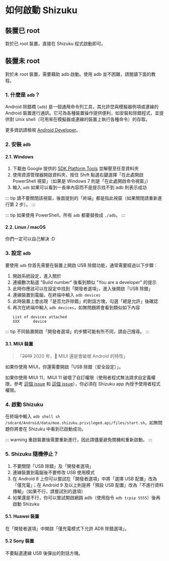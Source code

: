 # 如何啟動 Shizuku

## 裝置已 root

對於已 root 裝置，直接在 Shizuku 程式啟動即可。

## 裝置未 root

對於未 root 裝置，需要藉助 adb 啟動。使用 adb 並不困難，請閱讀下面的教程。

### 1. 什麼是 `adb`？

Android 除錯橋 (`adb`) 是一個通用命令列工具，其允許您與模擬器例項或連線的 Android 裝置進行通訊。它可為各種裝置操作提供便利，如安裝和除錯程式，並提供對 Unix shell（可用來在模擬器或連線的裝置上執行各種命令）的存取。

更多資訊請檢視 [Android Developer](https://developer.android.com/studio/command-line/adb)。

### 2. 安裝 `adb`

#### 2.1. Windows

1. 下載由 Google 提供的 [SDK Platform Tools](https://dl.google.com/android/repository/platform-tools-latest-windows.zip) 並解壓至任意資料夾
2. 使用資源管理器開啟資料夾，按住 Shift 點選右鍵選擇「在此處開啟 PowerShell 視窗」（如果是 Windows 7 則是「在此處開啟命令視窗」）
3. 輸入 `adb` 如果可以看到一長串內容而不是提示找不到 adb 則表示成功

::: tip
請不要關閉該視窗，後面提到的「終端」都是指此視窗（如果關閉請重新進行第 2 步）。
:::

::: tip
如果使用 PowerShell，所有 `adb` 都要替換成 `./adb`。
:::

#### 2.2. Linux / macOS

你們一定可以自己解決 :D

### 3. 設定 `adb`

要使用 `adb` 你首先需要在裝置上開啟 USB 除錯功能，通常需要經過以下步驟：

1. 開啟系統設定，進入關於
2. 連續數次點選 "Build number" 後看到類似 "You are a developer" 的提示
3. 此時你應該可以在設定中找到「開發者選項」，進入後開啟「USB 除錯」
4. 連線裝置到電腦，在終端中輸入 `adb devices`
5. 此時裝置上會出現「是否允許除錯」的對話方塊，勾選「總是允許」後確認
6. 再次在終端中輸入 `adb devices`，如無問題將會看到類似如下內容
   ```
   List of devices attached
   XXX      device
   ```

::: tip
不同裝置開啟「開發者選項」的步驟可能有所不同，請自己搜尋。
:::

#### 3.1. MIUI 裝置

> 「<del>2019</del> 2020 年，💩 MIUI 還是會破壞 Android 的特性」

如果你使用 MIUI，你還需要開啟「USB 除錯（安全設定）」。

如果你使用 MIUI 11，MIUI 11 破壞了自訂權限（使用者程式無法請求自定義權限，參考 [這個 issue](https://github.com/RikkaApps/Shizuku/issues/45) 和 [這個 issue](https://github.com/android-in-china/Compatibility/issues/16)），你必須在 Shizuku app 內授予使用者程式權限。

### 4. 啟動 Shizuku

在終端中輸入 `adb shell sh /sdcard/Android/data/moe.shizuku.privileged.api/files/start.sh`，如無問題你將會在 Shizuku 中看到已啟動成功。

::: warning
重啟裝置後需要重新進行，因此請儘量避免關機和重新啟動。
:::

### 5. Shizuku 隨機停止？

1. 不要關閉「USB 除錯」及「開發者選項」
2. 連線裝置到電腦後不要修改 USB 使用模式
3. 在 Android 8 上你可以嘗試在「開發者選項」中將「選擇 USB 配置」改為「僅充電」；在 Android 9 及以上則是將「預設 USB 配置」改為「不進行資料傳輸」（如果不行，請嘗試別的選項）
4. 如果還是不行，你可以嘗試開啟網路 adb（使用指令 `adb tcpip 5555`）後再啟動 Shizuku

#### 5.1. Huawei 裝置

在「開發者選項」中開啟「僅充電模式下允許 ADB 除錯選項」。

#### 5.2 Sony 裝置

不要點選連線 USB 後彈出的對話方塊。